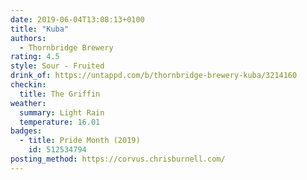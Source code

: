 ```yaml
---
date: 2019-06-04T13:08:13+0100
title: "Kuba"
authors:
  - Thornbridge Brewery
rating: 4.5
style: Sour - Fruited
drink_of: https://untappd.com/b/thornbridge-brewery-kuba/3214160
checkin:
  title: The Griffin
weather:
  summary: Light Rain
  temperature: 16.01
badges:
  - title: Pride Month (2019)
    id: 512534794
posting_method: https://corvus.chrisburnell.com/
---
```

